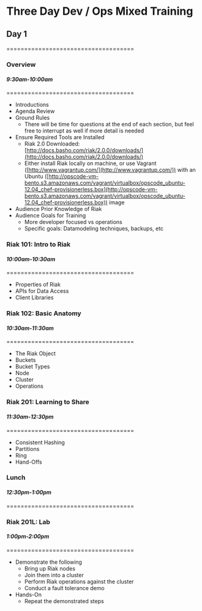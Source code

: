 # Three Day Dev / Ops Mixed Training

## Day 1
====================================

### Overview
#### *9:30am-10:00am*

====================================

* Introductions
* Agenda Review
* Ground Rules
	* There will be time for questions at the end of each section, but feel free to interrupt as well if more detail is needed
* Ensure Required Tools are Installed
	* Riak 2.0 Downloaded: [http://docs.basho.com/riak/2.0.0/downloads/](http://docs.basho.com/riak/2.0.0/downloads/)
	* Either install Riak locally on machine, or use Vagrant ([http://www.vagrantup.com/](http://www.vagrantup.com/)) with an Ubuntu ([http://opscode-vm-bento.s3.amazonaws.com/vagrant/virtualbox/opscode_ubuntu-12.04_chef-provisionerless.box](http://opscode-vm-bento.s3.amazonaws.com/vagrant/virtualbox/opscode_ubuntu-12.04_chef-provisionerless.box)) image
* Audience Prior Knowledge of Riak
* Audience Goals for Training
	* More developer focused vs operations
	* Specific goals: Datamodeling techniques, backups, etc

### Riak 101: Intro to Riak
#### *10:00am-10:30am*

====================================

* Properties of Riak
* APIs for Data Access
* Client Libraries

### Riak 102: Basic Anatomy
#### *10:30am-11:30am*

====================================

* The Riak Object
* Buckets
* Bucket Types
* Node
* Cluster
* Operations

### Riak 201: Learning to Share
#### *11:30am-12:30pm*

====================================

* Consistent Hashing
* Partitions
* Ring
* Hand-Offs

### Lunch
#### *12:30pm-1:00pm*

====================================

### Riak 201L: Lab
#### *1:00pm-2:00pm*

====================================

* Demonstrate the following
	* Bring up Riak nodes
	* Join them into a cluster
	* Perform Riak operations against the cluster
	* Conduct a fault tolerance demo
* Hands-On
	* Repeat the demonstrated steps